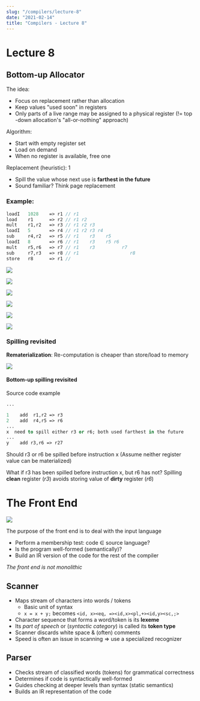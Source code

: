 ```yaml
---
slug: "/compilers/lecture-8"
date: "2021-02-14"
title: "Compilers - Lecture 8"
---
```


# Lecture 8

## Bottom-up Allocator

The idea:

- Focus on replacement rather than allocation
- Keep values "used soon" in registers
- Only parts of a live range may be assigned to a physical register (!= top -down allocation's "all-or-nothing" approach)

Algorithm:

- Start with empty register set
- Load on demand
- When no register is available, free one

Replacement (heuristic): 1

- Spill the value whose next use is **farthest in the future**
- Sound familiar? Think page replacement

### Example:

```pascal
loadI   1028    => r1 // r1
load    r1      => r2 // r1 r2
mult    r1,r2   => r3 // r1 r2 r3
loadI   5       => r4 // r1 r2 r3 r4
sub     r4,r2   => r5 // r1    r3    r5
loadI   8       => r6 // r1    r3    r5 r6
mult    r5,r6   => r7 // r1    r3          r7
sub     r7,r3   => r8 // r1                   r8
store   r8      => r1 //
```

![](https://i.gyazo.com/9340d8554a9f0b69d1eea44848a0bfb6.png)

![](https://i.gyazo.com/96a2249c1102edfa29869c9422f8deca.png)

![](https://i.gyazo.com/bbe1dddcc6183bf2451e5842030252c3.png)

![](https://i.gyazo.com/b9510f2ca287a87509526782f61ce6d5.png)

![](https://i.gyazo.com/3f476acf0af98b5967ffeea018bf0a89.png)

![](https://i.gyazo.com/6d21ac1dcb988543841a6b97ce4353f7.png)

### Spilling revisited

**Rematerialization**: Re-computation is cheaper than store/load to memory

![](https://i.gyazo.com/7f0513ffafd97dd8fc5b70d475cae7b3.png)

#### Bottom-up spilling revisited

Source code example

```pascal
...

1    add  r1,r2 => r3
2    add  r4,r5 => r6
...
x  need to spill either r3 or r6; both used farthest in the future
...
y    add r3,r6 => r27
```

Should r3 or r6 be spilled before instruction x (Assume neither register value can be materialized)

What if r3 has been spilled before instruction x, but r6 has not?
Spilling **clean** register (_r3_) avoids storing value of **dirty** register (_r6_)

# The Front End

![](https://i.gyazo.com/480757307fae6840a0861f14e691d2fc.png)

The purpose of the front end is to deal with the input language

- Perform a membership test: code $\in$ source language?
- Is the program well-formed (semantically)?
- Build an IR version of the code for the rest of the compiler

_The front end is not monolithic_

## Scanner

- Maps stream of characters into words / tokens
  - Basic unit of syntax
  - `x = x + y;` becomes `<id, x><eq, =><id,x><pl,+><id,y><sc,;>`
- Character sequence that forms a word/token is its **lexeme**
- Its _part of speech_ or (_syntactic category_) is called its **token type**
- Scanner discards white space & (often) comments
- Speed is often an issue in scanning => use a specialized recognizer

## Parser

- Checks stream of classified words (tokens) for grammatical correctness
- Determines if code is syntactically well-formed
- Guides checking at deeper levels than syntax (static semantics)
- Builds an IR representation of the code
